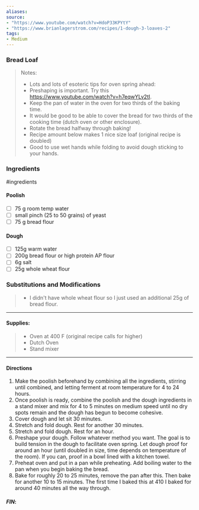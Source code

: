 ```yaml
---
aliases: 
source: 
- "https://www.youtube.com/watch?v=HdoP33KPYtY"
- "https://www.brianlagerstrom.com/recipes/1-dough-3-loaves-2"
tags:
- Medium 
---
```

### Bread Loaf

 >Notes: 
 > - Lots and lots of esoteric tips for oven spring ahead:
 > - Preshaping is important. Try this https://www.youtube.com/watch?v=h7eqwYLv2tI. 
 > - Keep the pan of water in the oven for two thirds of the baking time. 
 > - It would be good to be able to cover the bread for two thirds of the cooking time (dutch oven or other enclosure).
 > - Rotate the bread halfway through baking!
 > - Recipe amount below makes 1 nice size loaf (original recipe is doubled)
 > - Good to use wet hands while folding to avoid dough sticking to your hands. 

### Ingredients
#ingredients 
#### Poolish
- [ ] 75 g room temp water
- [ ] small pinch (25 to 50 grains) of yeast
- [ ] 75 g bread flour
#### Dough
- [ ] 125g warm water
- [ ] 200g bread flour or high protein AP flour
- [ ] 6g salt
- [ ] 25g whole wheat flour
### Substitutions and Modifications
> - I didn't have whole wheat flour so I just used an additional 25g of bread flour. 
---
#### Supplies:
> - Oven at 400 F (original recipe calls for higher)
> - Dutch Oven
> - Stand mixer

---
#### Directions
1. Make the poolish beforehand by combining all the ingredients, stirring until combined, and letting ferment at room temperature for 4 to 24 hours.
2. Once poolish is ready, combine the poolish and the dough ingredients in a stand mixer and mix for 4 to 5 minutes on medium speed until no dry spots remain and the dough has begun to become cohesive. 
3. Cover dough and let sit 30 minutes.
4. Stretch and fold dough. Rest for another 30 minutes.
5. Stretch and fold dough. Rest for an hour. 
6. Preshape your dough. Follow whatever method you want. The goal is to build tension in the dough to facilitate oven spring. Let dough proof for around an hour (until doubled in size, time depends on temperature of the room). If you can, proof in a bowl lined with a kitchen towel.
7. Preheat oven and put in a pan while preheating. Add boiling water to the pan when you begin baking the bread. 
8. Bake for roughly 20 to 25 minutes, remove the pan after this. Then bake for another 10 to 15 minutes. The first time I baked this at 410 I baked for around 40 minutes all the way through. 

#### *FIN*: